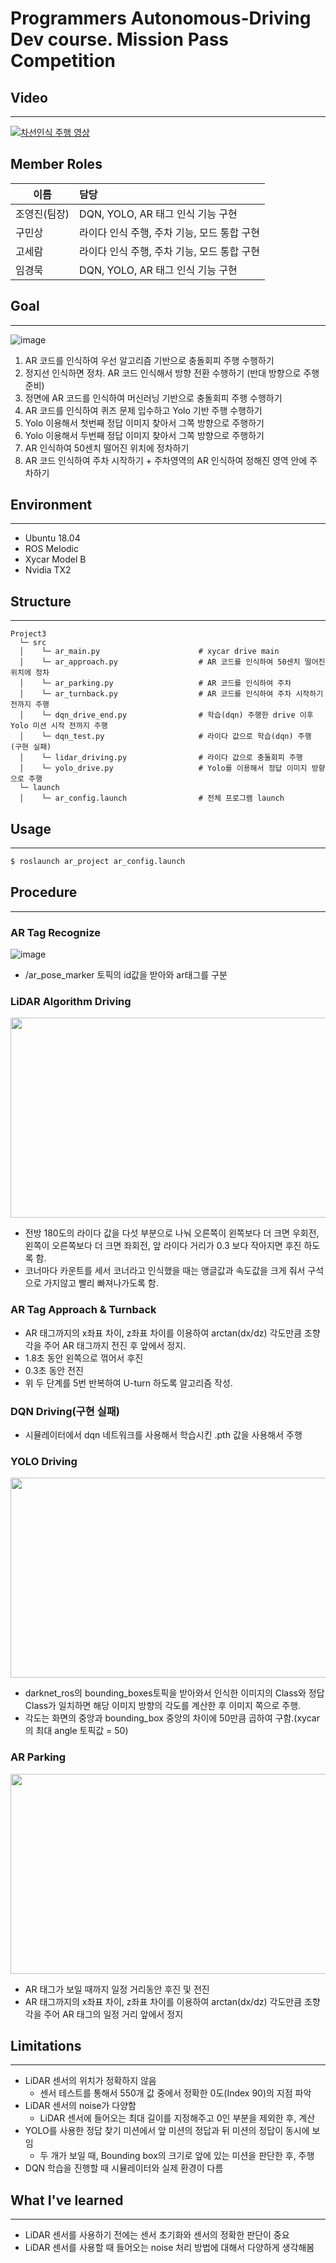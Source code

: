 # Programmers Autonomous-Driving Dev course. Mission Pass Competition

## Video
---

[![차선인식 주행 영상](https://img.youtube.com/vi/tXYGs7sStSA/0.jpg)](https://youtu.be/tXYGs7sStSA) 

## Member Roles

| 이름         | 담당                                         |
| ------------ | :------------------------------------------- |
| 조영진(팀장) | DQN, YOLO, AR 태그 인식 기능 구현 |
| 구민상       | 라이다 인식 주행, 주차 기능, 모드 통합 구현 |
| 고세람       | 라이다 인식 주행, 주차 기능, 모드 통합 구현 |
| 임경묵       | DQN, YOLO, AR 태그 인식 기능 구현 |

## Goal
---
![image](https://user-images.githubusercontent.com/65532515/134160737-51b302eb-60bc-42e6-b3b6-248a266e1a76.png)  
1) AR 코드를 인식하여 우선 알고리즘 기반으로 충돌회피 주행 수행하기
2) 정지선 인식하면 정차. AR 코드 인식해서 방향 전환 수행하기 (반대 방향으로 주행 준비)
3) 정면에 AR 코드를 인식하여 머신러닝 기반으로 충돌회피 주행 수행하기
4) AR 코드를 인식하여 퀴즈 문제 입수하고 Yolo 기반 주행 수행하기
5) Yolo 이용해서 첫번째 정답 이미지 찾아서 그쪽 방향으로 주행하기
6) Yolo 이용해서 두번째 정답 이미지 찾아서 그쪽 방향으로 주행하기
7) AR 인식하여 50센치 떨어진 위치에 정차하기
8) AR 코드 인식하여 주차 시작하기 + 주차영역의 AR 인식하여 정해진 영역 안에 주차하기

## Environment
---
- Ubuntu 18.04
- ROS Melodic
- Xycar Model B
- Nvidia TX2

## Structure
---
~~~
Project3
  └─ src
  │    └─ ar_main.py                      # xycar drive main
  │    └─ ar_approach.py                  # AR 코드를 인식하여 50센치 떨어진 위치에 정차
  │    └─ ar_parking.py                   # AR 코드를 인식하여 주차
  │    └─ ar_turnback.py                  # AR 코드를 인식하여 주차 시작하기 전까지 주행
  │    └─ dqn_drive_end.py                # 학습(dqn) 주행한 drive 이후 Yolo 미션 시작 전까지 주행
  │    └─ dqn_test.py                     # 라이다 값으로 학습(dqn) 주행 (구현 실패)
  │    └─ lidar_driving.py                # 라이다 값으로 충돌회피 주행
  │    └─ yolo_drive.py                   # Yolo를 이용해서 정답 이미지 방향으로 주행
  └─ launch
  │    └─ ar_config.launch                # 전체 프로그램 launch
~~~

## Usage
---
~~~bash
$ roslaunch ar_project ar_config.launch
~~~

## Procedure
---
### AR Tag Recognize
![image](https://user-images.githubusercontent.com/65532515/134163007-f12ea62a-dd49-44d7-9e91-f18af40789e9.png)  
- /ar_pose_marker 토픽의 id값을 받아와 ar태그를 구분

### LiDAR Algorithm Driving
<img src="./img/lidar.png" Width="640" Height="320"/>

- 전방 180도의 라이다 값을 다섯 부분으로 나눠 오른쪽이 왼쪽보다 더 크면 우회전, 왼쪽이 오른쪽보다 더 크면 좌회전, 앞 라이다 거리가 0.3 보다 작아지면 후진 하도록 함.
- 코너마다 카운트를 세서 코너라고 인식했을 때는 앵글값과 속도값을 크게 줘서 구석으로 가지않고 빨리 빠져나가도록 함.

### AR Tag Approach & Turnback
- AR 태그까지의 x좌표 차이, z좌표 차이를 이용하여 arctan(dx/dz) 각도만큼 조향각을 주어 AR 태그까지 전진 후 앞에서 정지.
- 1.8초 동안 왼쪽으로 꺾어서 후진
- 0.3초 동안 전진
- 위 두 단계를 5번 반복하여 U-turn 하도록 알고리즘 작성.

### DQN Driving(구현 실패)
- 시뮬레이터에서 dqn 네트워크를 사용해서 학습시킨 .pth 값을 사용해서 주행

### YOLO Driving
<img src="./img/yolo.png" Width="640" Height="320"/>

- darknet_ros의 bounding_boxes토픽을 받아와서 인식한 이미지의 Class와 정답 Class가 일치하면 해당 이미지 방향의 각도를 계산한 후 이미지 쪽으로 주행.
- 각도는 화면의 중앙과 bounding_box 중앙의 차이에 50만큼 곱하여 구함.(xycar의 최대 angle 토픽값 = 50)

### AR Parking
<img src="./img/ar_parking.png" Width="640" Height="320"/>

- AR 태그가 보일 때까지 일정 거리동안 후진 및 전진
- AR 태그까지의 x좌표 차이, z좌표 차이를 이용하여 arctan(dx/dz) 각도만큼 조향각을 주어 AR 태그의 일정 거리 앞에서 정지

## Limitations
---
- LiDAR 센서의 위치가 정확하지 않음
  - 센서 테스트를 통해서 550개 값 중에서 정확한 0도(Index 90)의 지점 파악  
- LiDAR 센서의 noise가 다양함
  - LiDAR 센서에 들어오는 최대 길이를 지정해주고 0인 부분을 제외한 후, 계산  
- YOLO를 사용한 정답 찾기 미션에서 앞 미션의 정답과 뒤 미션의 정답이 동시에 보임
  - 두 개가 보일 때, Bounding box의 크기로 앞에 있는 미션을 판단한 후, 주행  
- DQN 학습을 진행할 때 시뮬레이터와 실제 환경이 다름
  
## What I've learned
---
- LiDAR 센서를 사용하기 전에는 센서 초기화와 센서의 정확한 판단이 중요
- LiDAR 센서를 사용할 때 들어오는 noise 처리 방법에 대해서 다양하게 생각해봄
